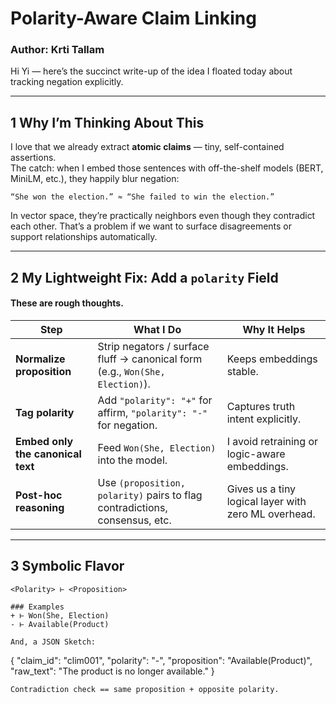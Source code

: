# Polarity-Aware Claim Linking
### Author: Krti Tallam

Hi Yi — here’s the succinct write-up of the idea I floated today about tracking negation explicitly.

---

## 1  Why I’m Thinking About This

I love that we already extract **atomic claims** — tiny, self-contained assertions.  
The catch: when I embed those sentences with off-the-shelf models (BERT, MiniLM, etc.), they happily blur negation:

`“She won the election.” ≈ “She failed to win the election.”`


In vector space, they’re practically neighbors even though they contradict each other. That’s a problem if we want to surface disagreements or support relationships automatically.

---

## 2  My Lightweight Fix: Add a `polarity` Field
#### These are rough thoughts.

| Step | What I Do | Why It Helps |
|------|-----------|--------------|
| **Normalize proposition** | Strip negators / surface fluff → canonical form (e.g., `Won(She, Election)`). | Keeps embeddings stable. |
| **Tag polarity** | Add `"polarity": "+"` for affirm, `"polarity": "-"` for negation. | Captures truth intent explicitly. |
| **Embed only the canonical text** | Feed `Won(She, Election)` into the model. | I avoid retraining or logic-aware embeddings. |
| **Post-hoc reasoning** | Use `(proposition, polarity)` pairs to flag contradictions, consensus, etc. | Gives us a tiny logical layer with zero ML overhead. |

---

## 3  Symbolic Flavor

```text
<Polarity> ⊢ <Proposition>

### Examples
+ ⊢ Won(She, Election)
- ⊢ Available(Product)

And, a JSON Sketch:
```
{
  "claim_id": "clim001",
  "polarity": "-",
  "proposition": "Available(Product)",
  "raw_text": "The product is no longer available."
}
```
Contradiction check == same proposition + opposite polarity.
